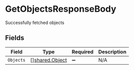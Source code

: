 # GetObjectsResponseBody

Successfully fetched objects


## Fields

| Field                                            | Type                                             | Required                                         | Description                                      |
| ------------------------------------------------ | ------------------------------------------------ | ------------------------------------------------ | ------------------------------------------------ |
| `Objects`                                        | [][shared.Object](../../models/shared/object.md) | :heavy_minus_sign:                               | N/A                                              |
